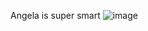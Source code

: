Angela is super smart
![image](https://github.com/BazzalSeed/tech-corner/assets/14510588/49192444-42fe-4ef1-a8e5-383ab3167660)
